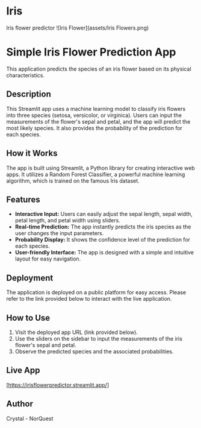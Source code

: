 # Iris
Iris flower predictor
![Iris Flower](assets/Iris Flowers.png)

# Simple Iris Flower Prediction App

This application predicts the species of an iris flower based on its physical characteristics.

## Description

This Streamlit app uses a machine learning model to classify iris flowers into three species (setosa, versicolor, or virginica). Users can input the measurements of the flower's sepal and petal, and the app will predict the most likely species. It also provides the probability of the prediction for each species.

## How it Works

The app is built using Streamlit, a Python library for creating interactive web apps. It utilizes a Random Forest Classifier, a powerful machine learning algorithm, which is trained on the famous Iris dataset.

## Features

- **Interactive Input:**  Users can easily adjust the sepal length, sepal width, petal length, and petal width using sliders.
- **Real-time Prediction:** The app instantly predicts the iris species as the user changes the input parameters.
- **Probability Display:** It shows the confidence level of the prediction for each species.
- **User-friendly Interface:** The app is designed with a simple and intuitive layout for easy navigation.


## Deployment

The application is deployed on a public platform for easy access. Please refer to the link provided below to interact with the live application.


## How to Use

1. Visit the deployed app URL (link provided below).
2. Use the sliders on the sidebar to input the measurements of the iris flower's sepal and petal.
3. Observe the predicted species and the associated probabilities.

## Live App

[https://irisflowerpredictor.streamlit.app/] 

## Author

Crystal - NorQuest

